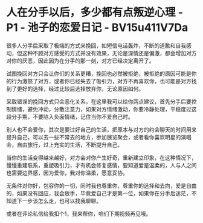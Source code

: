 # 人在分手以后，多少都有点叛逆心理 - P1 - 池子的恋爱日记 - BV15u411V7Da

很多人分手后采取了极端的方式来挽回，如短信电话轰炸，不断的道歉和自我感动，但这种不顾对方感受的方式并没有效果，无论是深情还是偏激，都会增加对方对你的厌恶，因此因为在分手的那一刻，对方已经决定离开了。

试图挽回对方只会让你们的关系更糟，挽回也必然被拒绝，被拒绝的原因可能是你的行为激怒了对方，或者你已经失去了吸引力，对方不再喜欢你，也可能是对方找到了更好的选择，经过比较后选择放弃你，无论原因如何。

采取错误的挽回方式只会恶化关系，在这里我可以给你两点建议，首先分手后要控制情绪，避免冲动，分散注意力，如果对方情绪激动，你要冷静处理，平稳度过这段分手期，不要陷入负面情绪，记住当你不爱自己时。

别人也不会爱你，其次是要过好自己的生活，把原本与对方的约会聊天的时间用来提升自己，可以去一些不常去的地方，参加展览聚会，或者看你喜欢明星的演唱会，自由旅行，过上充实的生活，不断提升自己。

当你的生活变得越来越好，对方会对你产生好奇，重新建立印象，在这种情况下，慢慢重建联系，重塑吸引力，才有机会修复感情，要知道爱是温柔的，人与人之间也需要边界感，因为爱你，我对你温柔，愿意妥协。

无条件对你好，包容你的一切，同时我也尊重你，尊重你的选择和去向，爱是自由的，如果没有回应，我会放手，毕竟爱自己才是第一位，如果你在分手后迷茫，不知道下一步该怎么走，也可以找我聊聊。

或者在评论私信给我扣个1，我来帮你，咱们下期视频再见哦。